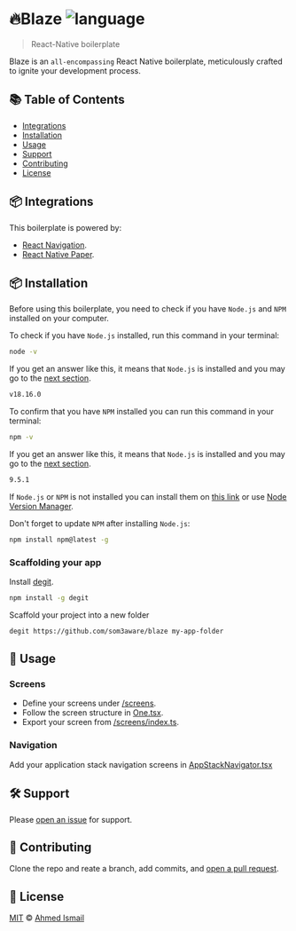 # 🔥Blaze ![language](https://img.shields.io/badge/language-typescript-blue.svg)

> React-Native boilerplate

Blaze is an `all-encompassing` React Native boilerplate, meticulously crafted to ignite your development process.

## 📚 Table of Contents

- [Integrations](#integrations)
- [Installation](#package-installation)
- [Usage](#rocket-usage)
- [Support](#hammer_and_wrench-support)
- [Contributing](#memo-contributing)
- [License](#scroll-license)

## 📦 Integrations

This boilerplate is powered by:

- [React Navigation](https://reactnavigation.org/).
- [React Native Paper](https://callstack.github.io/react-native-paper/).

## 📦 Installation

Before using this boilerplate, you need to check if you have `Node.js` and `NPM` installed on your computer.

To check if you have `Node.js` installed, run this command in your terminal:

```sh
node -v
```

If you get an answer like this, it means that `Node.js` is installed and you may go to the [next section](#scaffolding-your-app).

```sh
v18.16.0
```

To confirm that you have `NPM` installed you can run this command in your terminal:

```sh
npm -v
```

If you get an answer like this, it means that `Node.js` is installed and you may go to the [next section](#scaffolding-your-app).

```sh
9.5.1
```

If `Node.js` or `NPM` is not installed you can install them on [this link](https://nodejs.org/en/) or use [Node Version Manager](https://github.com/nvm-sh/nvm).

Don't forget to update `NPM` after installing `Node.js`:

```sh
npm install npm@latest -g
```

### Scaffolding your app

Install [degit](https://github.com/Rich-Harris/degit).

```sh
npm install -g degit
```

Scaffold your project into a new folder

```sh
degit https://github.com/som3aware/blaze my-app-folder
```

## 🚀 Usage

### Screens

- Define your screens under [/screens](./src/screens/).
- Follow the screen structure in [One.tsx](./src/screens/One.tsx).
- Export your screen from [/screens/index.ts](./src/screens/index.ts).

### Navigation

Add your application stack navigation screens in [AppStackNavigator.tsx](./src/navigation/AppStackNavigator.tsx)

## 🛠️ Support

Please [open an issue](https://github.com/som3aware/blaze/issues/new) for support.

## 📝 Contributing

Clone the repo and reate a branch, add commits, and [open a pull request](https://github.com/som3aware/blaze/compare/).

## 📜 License

[MIT](./LICENSE) © [Ahmed Ismail](https://github.com/som3aware)
